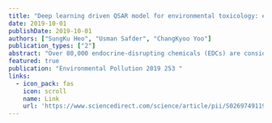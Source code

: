 ```yaml
---
title: "Deep learning driven QSAR model for environmental toxicology: effects of endocrine disrupting chemicals on human health"
date: 2019-10-01
publishDate: 2019-10-01
authors: ["SungKu Heo", "Usman Safder", "ChangKyoo Yoo"]
publication_types: ["2"]
abstract: "Over 80,000 endocrine-disrupting chemicals (EDCs) are considered emerging contaminants (ECs), which are of great concern due to their effects on human health. Quantitative structure-activity relationship (QSAR) models are a promising alternative to in vitro methods to predict the toxicological effects of chemicals on human health. In this study, we assessed a deep-learning based QSAR (DL-QSAR) model to predict the qualitative and the quantitative effects of EDCs on the human endocrine system, and especially sex-hormone binding globulin (SHBG) and estrogen receptor (ER). Statistical analyses of the qualitative responses indicated that the accuracies of all three DL-QSAR methods were above 90%, and greater than the other statistical and machine learning models, indicating excellent classification performance. The quantitative analyses, as assessed using deep-neural-network-based QSAR (DNN-QSAR …"
featured: true
publication: "Environmental Pollution 2019 253 "
links:
  - icon_pack: fas
    icon: scroll
    name: Link
    url: 'https://www.sciencedirect.com/science/article/pii/S0269749119304956'
---
```

